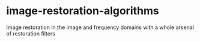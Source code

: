 # image-restoration-algorithms
Image restoration in the image and frequency domains with a whole arsenal of restoration filters 
